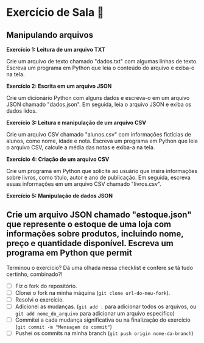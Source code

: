 # Exercício de Sala 🏫  

## Manipulando arquivos

**Exercício 1: Leitura de um arquivo TXT**

Crie um arquivo de texto chamado "dados.txt" com algumas linhas de texto. Escreva um programa em Python que leia o conteúdo do arquivo e exiba-o na tela.

**Exercício 2: Escrita em um arquivo JSON**

Crie um dicionário Python com alguns dados e escreva-o em um arquivo JSON chamado "dados.json". Em seguida, leia o arquivo JSON e exiba os dados lidos.

**Exercício 3: Leitura e manipulação de um arquivo CSV**

Crie um arquivo CSV chamado "alunos.csv" com informações fictícias de alunos, como nome, idade e nota. Escreva um programa em Python que leia o arquivo CSV, calcule a média das notas e exiba-a na tela.

**Exercício 4: Criação de um arquivo CSV**

Crie um programa em Python que solicite ao usuário que insira informações sobre livros, como título, autor e ano de publicação. Em seguida, escreva essas informações em um arquivo CSV chamado "livros.csv".

**Exercício 5: Manipulação de dados JSON**

Crie um arquivo JSON chamado "estoque.json" que represente o estoque de uma loja com informações sobre produtos, incluindo nome, preço e quantidade disponível. Escreva um programa em Python que permit
---

Terminou o exercício? Dá uma olhada nessa checklist e confere se tá tudo certinho, combinado?!

- [ ] Fiz o fork do repositório.
- [ ] Clonei o fork na minha máquina (`git clone url-do-meu-fork`).
- [ ] Resolvi o exercício.
- [ ] Adicionei as mudanças. (`git add .` para adicionar todos os arquivos, ou `git add nome_do_arquivo` para adicionar um arquivo específico)
- [ ] Commitei a cada mudança significativa ou na finalização do exercício (`git commit -m "Mensagem do commit"`)
- [ ] Pushei os commits na minha branch (`git push origin nome-da-branch`)
